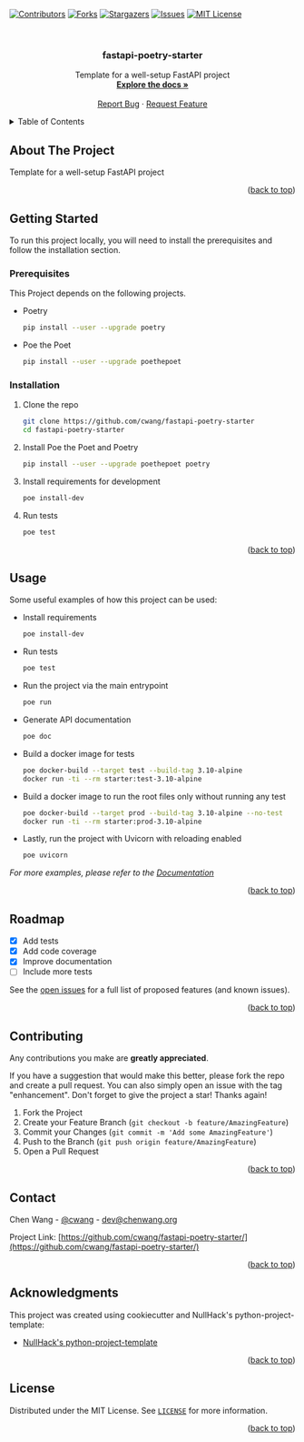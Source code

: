<div id="top"></div>

<!-- PROJECT SHIELDS -->
<!--
*** I'm using markdown "reference style" links for readability.
*** Reference links are enclosed in brackets [ ] instead of parentheses ( ).
*** See the bottom of this document for the declaration of the reference variables
*** for contributors-url, forks-url, etc. This is an optional, concise syntax you may use.
*** https://www.markdownguide.org/basic-syntax/#reference-style-links
-->

[![Contributors][contributors-shield]][contributors-url]
[![Forks][forks-shield]][forks-url]
[![Stargazers][stars-shield]][stars-url]
[![Issues][issues-shield]][issues-url]
[![MIT License][license-shield]][license-url]

<!-- PROJECT LOGO -->
<br />
<div align="center">

  <h3 align="center"> fastapi-poetry-starter</h3>

  <p align="center">
    Template for a well-setup FastAPI project
    <br />
    <a href="https://cwang.github.io/fastapi-poetry-starter/readme.html"><strong>Explore the docs »</strong></a>
    <br />
    <br />
    <a href="https://github.com/cwang/fastapi-poetry-starter/issues">Report Bug</a>
    ·
    <a href="https://github.com/cwang/fastapi-poetry-starter/issues">Request Feature</a>
  </p>
</div>

<!-- TABLE OF CONTENTS -->
<details>
  <summary>Table of Contents</summary>
  <ol>
    <li>
      <a href="#about-the-project">About The Project</a>
    </li>
    <li>
      <a href="#getting-started">Getting Started</a>
      <ul>
        <li><a href="#prerequisites">Prerequisites</a></li>
        <li><a href="#installation">Installation</a></li>
      </ul>
    </li>
    <li><a href="#usage">Usage</a></li>
    <li><a href="#roadmap">Roadmap</a></li>
    <li><a href="#contributing">Contributing</a></li>
    <li><a href="#license">License</a></li>
    <li><a href="#contact">Contact</a></li>
    <li><a href="#acknowledgments">Acknowledgments</a></li>
  </ol>
</details>

<!-- ABOUT THE PROJECT -->

## About The Project

Template for a well-setup FastAPI project

<p align="right">(<a href="#top">back to top</a>)</p>

<!-- GETTING STARTED -->

## Getting Started

To run this project locally, you will need to install the prerequisites and follow the installation section.

### Prerequisites

This Project depends on the following projects.

- Poetry

  ```sh
  pip install --user --upgrade poetry
  ```

- Poe the Poet
  ```sh
  pip install --user --upgrade poethepoet
  ```

### Installation

1. Clone the repo
   ```sh
   git clone https://github.com/cwang/fastapi-poetry-starter
   cd fastapi-poetry-starter
   ```
2. Install Poe the Poet and Poetry
   ```sh
   pip install --user --upgrade poethepoet poetry
   ```
3. Install requirements for development
   ```sh
   poe install-dev
   ```
4. Run tests
   ```sh
   poe test
   ```

<p align="right">(<a href="#top">back to top</a>)</p>

<!-- USAGE EXAMPLES -->

## Usage

Some useful examples of how this project can be used:

- Install requirements

  ```sh
  poe install-dev
  ```

- Run tests

  ```sh
  poe test
  ```

- Run the project via the main entrypoint

  ```sh
  poe run
  ```

- Generate API documentation

  ```sh
  poe doc
  ```

- Build a docker image for tests

  ```sh
  poe docker-build --target test --build-tag 3.10-alpine
  docker run -ti --rm starter:test-3.10-alpine
  ```

- Build a docker image to run the root files only without running any test

  ```sh
  poe docker-build --target prod --build-tag 3.10-alpine --no-test
  docker run -ti --rm starter:prod-3.10-alpine
  ```

- Lastly, run the project with Uvicorn with reloading enabled

  ```sh
  poe uvicorn
  ```

_For more examples, please refer to the [Documentation](https://cwang.github.io/fastapi-poetry-starter/readme.html)_

<p align="right">(<a href="#top">back to top</a>)</p>

<!-- ROADMAP -->

## Roadmap

- [x] Add tests
- [x] Add code coverage
- [x] Improve documentation
- [ ] Include more tests

See the [open issues](https://github.com/cwang/fastapi-poetry-starter/issues) for a full list of proposed features (and known issues).

<p align="right">(<a href="#top">back to top</a>)</p>

<!-- CONTRIBUTING -->

## Contributing

Any contributions you make are **greatly appreciated**.

If you have a suggestion that would make this better, please fork the repo and create a pull request. You can also simply open an issue with the tag "enhancement".
Don't forget to give the project a star! Thanks again!

1. Fork the Project
2. Create your Feature Branch (`git checkout -b feature/AmazingFeature`)
3. Commit your Changes (`git commit -m 'Add some AmazingFeature'`)
4. Push to the Branch (`git push origin feature/AmazingFeature`)
5. Open a Pull Request

<p align="right">(<a href="#top">back to top</a>)</p>

<!-- CONTACT -->

## Contact

Chen Wang - [@cwang](https://github.com/cwang) - dev@chenwang.org

Project Link: [https://github.com/cwang/fastapi-poetry-starter/](https://github.com/cwang/fastapi-poetry-starter/)

<p align="right">(<a href="#top">back to top</a>)</p>

<!-- ACKNOWLEDGMENTS -->

## Acknowledgments

This project was created using cookiecutter and NullHack's python-project-template:

- [NullHack's python-project-template](https://github.com/nullhack/python-project-template/)

<p align="right">(<a href="#top">back to top</a>)</p>

<!-- LICENSE -->

## License

Distributed under the MIT License. See [`LICENSE`](https://github.com/cwang/fastapi-poetry-starter/blob/main/LICENSE) for more information.

<p align="right">(<a href="#top">back to top</a>)</p>

<!-- MARKDOWN LINKS & IMAGES -->
<!-- https://www.markdownguide.org/basic-syntax/#reference-style-links -->

[contributors-shield]: https://img.shields.io/github/contributors/cwang/fastapi-poetry-starter.svg?style=for-the-badge
[contributors-url]: https://github.com/cwang/fastapi-poetry-starter/graphs/contributors
[forks-shield]: https://img.shields.io/github/forks/cwang/fastapi-poetry-starter.svg?style=for-the-badge
[forks-url]: https://github.com/cwang/fastapi-poetry-starter/network/members
[stars-shield]: https://img.shields.io/github/stars/cwang/fastapi-poetry-starter.svg?style=for-the-badge
[stars-url]: https://github.com/cwang/fastapi-poetry-starter/stargazers
[issues-shield]: https://img.shields.io/github/issues/cwang/fastapi-poetry-starter.svg?style=for-the-badge
[issues-url]: https://github.com/cwang/fastapi-poetry-starter/issues
[license-shield]: https://img.shields.io/badge/license-MIT-green?style=for-the-badge
[license-url]: https://github.com/cwang/fastapi-poetry-starter/blob/main/LICENSE

